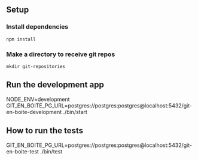 ## Setup

### Install dependencies

```
npm install
```

### Make a directory to receive git repos

```
mkdir git-repositories
```

## Run the development app

NODE_ENV=development GIT_EN_BOITE_PG_URL=postgres://postgres:postgres@localhost:5432/git-en-boite-development ./bin/start

## How to run the tests

GIT_EN_BOITE_PG_URL=postgres://postgres:postgres@localhost:5432/git-en-boite-test ./bin/test
